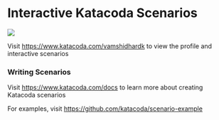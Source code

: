 # Interactive Katacoda Scenarios

[![](http://shields.katacoda.com/katacoda/vamshidhardk/count.svg)](https://www.katacoda.com/vamshidhardk "Get your profile on Katacoda.com")

Visit https://www.katacoda.com/vamshidhardk to view the profile and interactive scenarios

### Writing Scenarios
Visit https://www.katacoda.com/docs to learn more about creating Katacoda scenarios

For examples, visit https://github.com/katacoda/scenario-example
